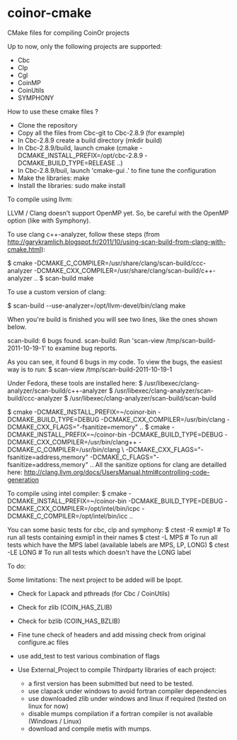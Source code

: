 coinor-cmake
============

CMake files for compiling CoinOr projects

Up to now, only the following projects are supported:
- Cbc
- Clp
- Cgl
- CoinMP
- CoinUtils
- SYMPHONY

How to use these cmake files ?

- Clone the repository
- Copy all the files from Cbc-git to Cbc-2.8.9 (for example)
- In Cbc-2.8.9 create a build directory (mkdir build)
- In Cbc-2.8.9/build, launch cmake (cmake -DCMAKE_INSTALL_PREFIX=/opt/cbc-2.8.9 -DCMAKE_BUILD_TYPE=RELEASE ..)
- In Cbc-2.8.9/buil, launch 'cmake-gui .' to fine tune the configuration
- Make the libraries: make
- Install the libraries: sudo make install

To compile using llvm:

LLVM / Clang doesn't support OpenMP yet. So, be careful with the OpenMP option (like with Symphony).

To use clang c++-analyzer, follow these steps (from http://garykramlich.blogspot.fr/2011/10/using-scan-build-from-clang-with-cmake.html):

$ cmake -DCMAKE_C_COMPILER=/usr/share/clang/scan-build/ccc-analyzer -DCMAKE_CXX_COMPILER=/usr/share/clang/scan-build/c++-analyzer ..
$ scan-build make

To use a custom version of clang:

$ scan-build --use-analyzer=/opt/llvm-devel/bin/clang make

When you're build is finished you will see two lines, like the ones shown below.

scan-build: 6 bugs found.
scan-build: Run 'scan-view /tmp/scan-build-2011-10-19-1' to examine bug reports.

As you can see, it found 6 bugs in my code.  To view the bugs, the easiest way is to run:
$ scan-view /tmp/scan-build-2011-10-19-1

Under Fedora, these tools are installed here:
$ /usr/libexec/clang-analyzer/scan-build/c++-analyzer
$ /usr/libexec/clang-analyzer/scan-build/ccc-analyzer
$ /usr/libexec/clang-analyzer/scan-build/scan-build

$ cmake -DCMAKE_INSTALL_PREFIX=~/coinor-bin -DCMAKE_BUILD_TYPE=DEBUG -DCMAKE_CXX_COMPILER=/usr/bin/clang -DCMAKE_CXX_FLAGS="-fsanitize=memory" ..
$ cmake -DCMAKE_INSTALL_PREFIX=~/coinor-bin -DCMAKE_BUILD_TYPE=DEBUG -DCMAKE_CXX_COMPILER=/usr/bin/clang++ -DCMAKE_C_COMPILER=/usr/bin/clang \ 
                                                                     -DCMAKE_CXX_FLAGS="-fsanitize=address,memory" -DCMAKE_C_FLAGS="-fsanitize=address,memory" ..
All the sanitize options for clang are detailled here: http://clang.llvm.org/docs/UsersManual.html#controlling-code-generation

To compile using intel compiler:
$ cmake -DCMAKE_INSTALL_PREFIX=~/coinor-bin -DCMAKE_BUILD_TYPE=DEBUG -DCMAKE_CXX_COMPILER=/opt/intel/bin/icpc -DCMAKE_C_COMPILER=/opt/intel/bin/icc .. 

You can some basic tests for cbc, clp and symphony:
$ ctest -R exmip1 # To run all tests containing exmip1 in their names
$ ctest -L MPS # To run all tests which have the MPS label (available labels are MPS, LP, LONG)
$ ctest -LE LONG # To run all tests which doesn't have the LONG label

To do:

Some limitations:
The next project to be added will be Ipopt.
- Check for Lapack and pthreads (for Cbc / CoinUtils)
- Check for zlib (COIN_HAS_ZLIB)
- Check for bzlib (COIN_HAS_BZLIB)
- Fine tune check of headers and add missing check from original configure.ac files
- use add_test to test various combination of flags

- Use External_Project to compile Thirdparty libraries of each project:
  - a first version has been submitted but need to be tested.
  - use clapack under windows to avoid fortran compiler dependencies
  - use downloaded zlib under windows and linux if required (tested on linux for now)
  - disable mumps compilation if a fortran compiler is not available (Windows / Linux)
  - download and compile metis with mumps.
